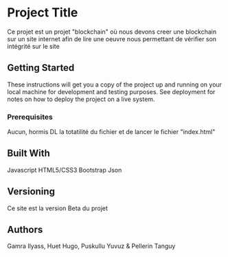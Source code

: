 # Project Title

Ce projet est un projet "blockchain" où nous devons creer une blockchain sur un site internet afin de lire une oeuvre nous permettant de vérifier son intégrité sur le site

## Getting Started

These instructions will get you a copy of the project up and running on your local machine for development and testing purposes. See deployment for notes on how to deploy the project on a live system.

### Prerequisites

Aucun, hormis DL la totatilité du fichier et de lancer le fichier "index.html"

## Built With

Javascript
HTML5/CSS3
Bootstrap
Json


## Versioning

Ce site est la version Beta du projet

## Authors

Gamra Ilyass, Huet Hugo, Puskullu Yuvuz & Pellerin Tanguy

